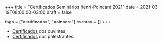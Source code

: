 +++
title = "Certificados Seminários Henri-Poincaré 2021"
date = 2021-03-19T08:00:00-03:00
draft = false

tags = ["certificados", "poincare"]
eventos = []
+++

- [Certificados](/arquivos/2021/poincare_ouvintes_2021.pdf) dos ouvintes;
- [Certificados](/arquivos/2021/poincare_palestrantes_2021.pdf) dos palestrantes.
